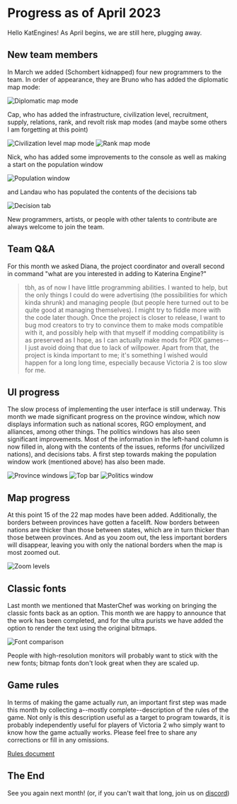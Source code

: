 # Progress as of April 2023

Hello KatEngines! As April begins, we are still here, plugging away.

## New team members

In March we added (Schombert kidnapped) four new programmers to the team. In order of appearance, they are Bruno who has added the diplomatic map mode:

![Diplomatic map mode](./images/Diplomatic_Map_Mode.png)

Cap, who has added the infrastructure, civilization level, recruitment, supply, relations, rank, and revolt risk map modes (and maybe some others I am forgetting at this point)

![Civilization level map mode](./images/Civilization_Level_Map_Mode.png)
![Rank map mode](./images/Rank_Map_Mode.png)

Nick, who has added some improvements to the console as well as making a start on the population window

![Population window](./images/Population_Window_Start.png)

and Landau who has populated the contents of the decisions tab

![Decision tab](./images/Populated_Decision_Tab_Landau.png)

New programmers, artists, or people with other talents to contribute are always welcome to join the team.

## Team Q&A

For this month we asked Diana, the project coordinator and overall second in command "what are you interested in adding to Katerina Engine?"

> tbh, as of now I have little programming abilities. I wanted to help, but the only things I could do were advertising (the possibilities for which kinda shrunk) and managing people (but people here turned out to be quite good at managing themselves). I might try to fiddle more with the code later though. Once the project is closer to release, I want to bug mod creators to try to convince them to make mods compatible with it, and possibly help with that myself if modding compatibility is as preserved as I hope, as I can actually make mods for PDX games--I just avoid doing that due to lack of willpower. Apart from that, the project is kinda important to me; it's something I wished would happen for a long long time, especially because Victoria 2 is too slow for me.

## UI progress

The slow process of implementing the user interface is still underway. This month we made significant progress on the province window, which now displays information such as national scores, RGO employment, and alliances, among other things. The politics windows has also seen significant improvements. Most of the information in the left-hand column is now filled in, along with the contents of the issues, reforms (for uncivilized nations), and decisions tabs. A first step towards making the population window work (mentioned above) has also been made.

![Province windows](./images/Province_and_Focus_Windows.png)
![Top bar](./images/Top_Bar.png)
![Politics window](./images/Political_Reforms_Window.png)

## Map progress

At this point 15 of the 22 map modes have been added. Additionally, the borders between provinces have gotten a facelift. Now borders between nations are thicker than those between states, which are in turn thicker than those between provinces. And as you zoom out, the less important borders will disappear, leaving you with only the national borders when the map is most zoomed out.

![Zoom levels](./images/Zoom_Levels.png)

## Classic fonts

Last month we mentioned that MasterChef was working on bringing the classic fonts back as an option. This month we are happy to announce that the work has been completed, and for the ultra purists we have added the option to render the text using the original bitmaps.

![Font comparison](./images/Fonts_detail.png)

People with high-resolution monitors will probably want to stick with the new fonts; bitmap fonts don't look great when they are scaled up.

## Game rules

In terms of making the game actually *run*, an important first step was made this month by collecting a--mostly complete--description of the rules of the game. Not only is this description useful as a target to program towards, it is probably independently useful for players of Victoria 2 who simply want to know how the game actually works. Please feel free to share any corrections or fill in any omissions.

[Rules document](https://github.com/Nivaturimika/Katerina-Engine/blob/main/docs/rules.md)

## The End

See you again next month! (or, if you can't wait that long, join us on [discord](https://discord.gg/QUJExr4mRn))
